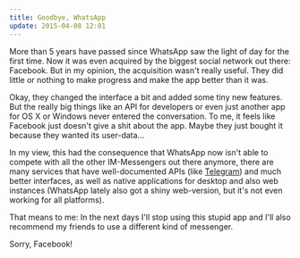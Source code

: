 ```yaml
---
title: Goodbye, WhatsApp
update: 2015-04-08 12:01
---
```


More than 5 years have passed since WhatsApp saw the light of day for the first time. Now it was even acquired by the biggest social network out there: Facebook. But in my opinion, the acquisition wasn't really useful. They did little or nothing to make progress and make the app better than it was.

Okay, they changed the interface a bit and added some tiny new features. But the really big things like an API for developers or even just another app for OS X or Windows never entered the conversation. To me, it feels like Facebook just doesn't give a shit about the app. Maybe they just bought it because they wanted its user-data...

In my view, this had the consequence that WhatsApp now isn't able to compete with all the other IM-Messengers out there anymore, there are many services that have well-documented APIs (like [Telegram][1]) and much better interfaces, as well as native applications for desktop and also web instances (WhatsApp lately also got a shiny web-version, but it's not even working for all platforms).

That means to me: In the next days I'll stop using this stupid app and I'll also recommend my friends to use a different kind of messenger.

Sorry, Facebook!

[1]: http://telegram.org
